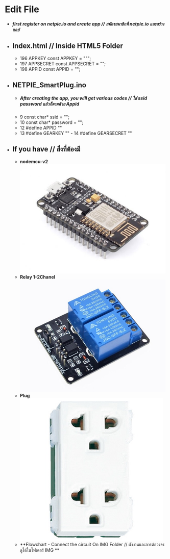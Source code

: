 # Edit File
   - ##### first register on netpie.io and create app // สมัครสมาชิกที่ netpie.io และสร้างแอป 
   - ## **Index.html** // Inside HTML5 Folder
      - 196 APPKEY const APPKEY = """;
       - 197 APPSECRET const APPSECRET = "";
        - 198 APPID const APPID = "";
   - ## **NETPIE_SmartPlug.ino** 
     - ##### After creating the app, you will get various codes // ใส่ ssid password แล้วก็ตามด้วย Appid
     - 9 const char* ssid     = "";
      - 10 const char* password = "";
       - 12 #define APPID       ""
        - 13 #define GEARKEY     ""
         - 14 #define GEARSECRET  ""
   - ## If you have // สิ่งที่ต้องมี 
      - **nodemcu-v2** ![nodemcu-v2](https://raw.githubusercontent.com/Pcore20/NETPIE-Smartplug/beta-1/IMG/node-mcuv2-001.jpeg)
      - **Relay 1-2Chanel** ![plug](https://raw.githubusercontent.com/Pcore20/NETPIE-Smartplug/beta-1/IMG/relay%202channel.jpeg)
      - **Plug** ![plug](https://raw.githubusercontent.com/Pcore20/NETPIE-Smartplug/beta-1/IMG/plug.jpeg)
      - **Flowchart - Connect the circuit On IMG Folder // ผังงานและการต่อวงจรดูได้ในโฟเดอร์ IMG **
    

 

